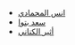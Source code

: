 - [انس المحمادي](https://x.com/itsanas121)
- [سعد بتوا](https://x.com/SaadBatwa)
- [أثير الكناني](https://x.com/oiixp1?s=21&t=jToG3EY5bt8KbjGfcDSnWQ)

